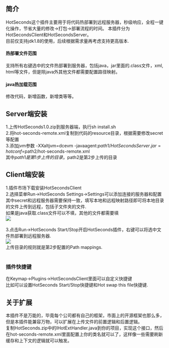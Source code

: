 ## 简介
HotSeconds这个插件主要用于将代码热部署到远程服务器，秒级响应，全程一键化操作，节省大量的修改->打包->部署流程的时间。
本插件分为HotSecondsClient和HotSecondsServer。<br>
目前仅支持jdk1.8的使用，后续根据需求量再考虑支持更高版本.<br>

#### 热部署文件范围
支持所有右键选中的文件热部署到服务器，包括java，jar里面的.class文件，xml, html等文件，但是除java外其他文件都需要配置路径映射。<br>
#### java热加载范围
修改代码，新增函数，新增类等等。

## Server端安装
1.上传HotSeconds1.0.zip到服务器端，执行sh install.sh<br>
2.将hot-seconds-remote.xml复制到代码的resource目录，根据需要修改secret等配置<br>
3.添加jvm参数 -XXaltjvm=dcevm -javaagent:$path1/HotSecondsServer.jar=hotconf=$path2/hot-seconds-remote.xml<br>
其中$path1是第1步上传的目录，$path2是第2步上传的目录<br>

## Client端安装
1.插件市场下载安装HotSecondsClient<br>
2.选择菜单Run->HotSeconds Settings->Settings可以添加连接的服务器和配置<br>
其中secret和远程服务器需要保持一致，填写本地和远程映射路径即可将本地目录的文件上传到远程，包括子文件夹的文件.<br>
如果是java获取.class文件可以不填，其他的文件都需要填<br>
![](https://github.com/thanple/HotSecondsIDEA/blob/master/install/hotseconds-setting.png)
<br><br>
3.点击Run->HotSeconds Start/Stop开启HotSeconds插件，右键可以将选中文件热部署到远程服务器.<br>
![](https://github.com/thanple/HotSecondsIDEA/blob/master/install/use.png)
<br>上传目录的规则就是第2步配置的Path mappings. <br><br>


### 插件快捷键
在Keymap->Plugins->HotSecondsClient里面可以自定义快捷键<br>
比如可以设置HotSeconds Start/Stop快捷键和Hot swap this file快捷键.

## 关于扩展
本插件不是万能的，毕竟每个公司都有自己的框架，市面上的开源框架也那么多，但是本插件能兼容万物，可以扩展在上传文件的前置逻辑和后置逻辑。<br>
复制HotSeconds.zip中的IHotExtHandler.java到你的项目，实现这个接口，然后在hot-seconds-remote.xml里面配置上你的类名就可以了，这样像一些需要刷新缓存和上下文的逻辑就可以触发。
